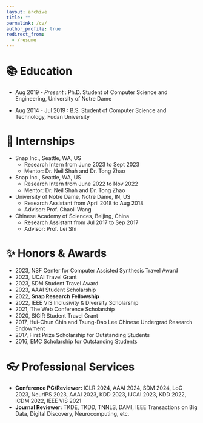 ```yaml
---
layout: archive
title: ""
permalink: /cv/
author_profile: true
redirect_from:
  - /resume
---
```

<!-- {% include base_path %} -->
# 📚 Education
- Aug 2019 - _Present_ : Ph.D. Student of Computer Science and Engineering, University of Notre Dame
<!-- - Aug 2019 - Jan 2020 : M.S. Student of Computer Science and Engineering, University of Notre Dame -->
- Aug 2014 - Jul 2019 : B.S. Student of Computer Science and Technology, Fudan University

# 🧐 Internships
- Snap Inc., Seattle, WA, US
  + Research Intern from June 2023 to Sept 2023
  + Mentor: Dr. Neil Shah and Dr. Tong Zhao
- Snap Inc., Seattle, WA, US
  + Research Intern from June 2022 to Nov 2022
  + Mentor: Dr. Neil Shah and Dr. Tong Zhao
- University of Notre Dame, Notre Dame, IN, US
  + Research Assistant from April 2018 to Aug 2018
  + Advisor: Prof. Chaoli Wang
- Chinese Academy of Sciences, Beijing, China
  + Research Assistant from Jul 2017 to Sep 2017
  + Advisor: Prof. Lei Shi

# ✨ Honors & Awards
- 2023, NSF Center for Computer Assisted Synthesis Travel Award
- 2023, IJCAI Travel Grant
- 2023, SDM Student Travel Award
- 2023, AAAI Student Scholarship
- 2022, **Snap Research Fellowship**
- 2022, IEEE VIS Inclusivity \& Diversity Scholarship
- 2021, The Web Conference Scholarship
- 2020, SIGIR Student Travel Grant
- 2017, Hui-Chun Chin and Tsung-Dao Lee Chinese Undergrad Research Endowment
- 2017, First Prize Scholarship for Outstanding Students
- 2016, EMC Scholarship for Outstanding Students 

# 👓 Professional Services
- **Conference PC/Reviewer:** ICLR 2024, AAAI 2024, SDM 2024, LoG 2023, NeurIPS 2023, AAAI 2023, KDD 2023, IJCAI 2023, KDD 2022, ICDM 2022, IEEE VIS 2021   
- **Journal Reviewer:** TKDE, TKDD, TNNLS, DAMI, IEEE Transactions on Big Data, Digital Discovery, Neurocomputing, etc.
